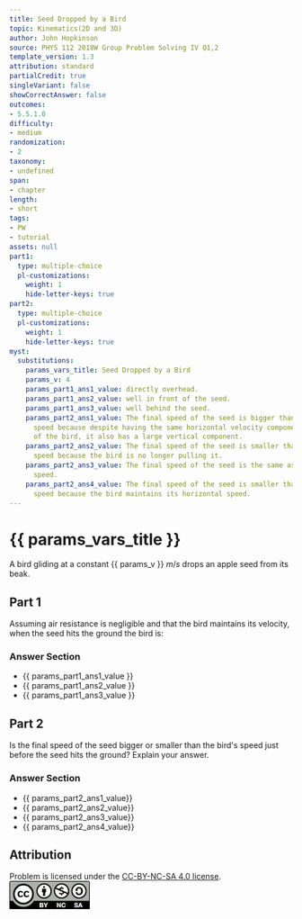```yaml
---
title: Seed Dropped by a Bird
topic: Kinematics(2D and 3D)
author: John Hopkinson
source: PHYS 112 2018W Group Problem Solving IV Q1,2
template_version: 1.3
attribution: standard
partialCredit: true
singleVariant: false
showCorrectAnswer: false
outcomes:
- 5.5.1.0
difficulty:
- medium
randomization:
- 2
taxonomy:
- undefined
span:
- chapter
length:
- short
tags:
- PW
- tutorial
assets: null
part1:
  type: multiple-choice
  pl-customizations:
    weight: 1
    hide-letter-keys: true
part2:
  type: multiple-choice
  pl-customizations:
    weight: 1
    hide-letter-keys: true
myst:
  substitutions:
    params_vars_title: Seed Dropped by a Bird
    params_v: 4
    params_part1_ans1_value: directly overhead.
    params_part1_ans2_value: well in front of the seed.
    params_part1_ans3_value: well behind the seed.
    params_part2_ans1_value: The final speed of the seed is bigger than the bird's
      speed because despite having the same horizontal velocity component as that
      of the bird, it also has a large vertical component.
    params_part2_ans2_value: The final speed of the seed is smaller than the bird's
      speed because the bird is no longer pulling it.
    params_part2_ans3_value: The final speed of the seed is the same as the bird's
      speed.
    params_part2_ans4_value: The final speed of the seed is smaller than the bird's
      speed because the bird maintains its horizontal speed.
---
```

# {{ params_vars_title }}
A bird gliding at a constant {{ params_v }} $m/s$ drops an apple seed from its beak.

## Part 1

Assuming air resistance is negligible and that the bird maintains its velocity, when the seed hits the ground the bird is:

### Answer Section

- {{ params_part1_ans1_value }}
- {{ params_part1_ans2_value }}
- {{ params_part1_ans3_value }}

## Part 2

Is the final speed of the seed bigger or smaller than the bird's speed just before the seed hits the ground?  Explain your answer.

### Answer Section

- {{ params_part2_ans1_value}}
- {{ params_part2_ans2_value}}
- {{ params_part2_ans3_value}}
- {{ params_part2_ans4_value}}

## Attribution

Problem is licensed under the [CC-BY-NC-SA 4.0 license](https://creativecommons.org/licenses/by-nc-sa/4.0/).<br> ![The Creative Commons 4.0 license requiring attribution-BY, non-commercial-NC, and share-alike-SA license.](https://raw.githubusercontent.com/firasm/bits/master/by-nc-sa.png)